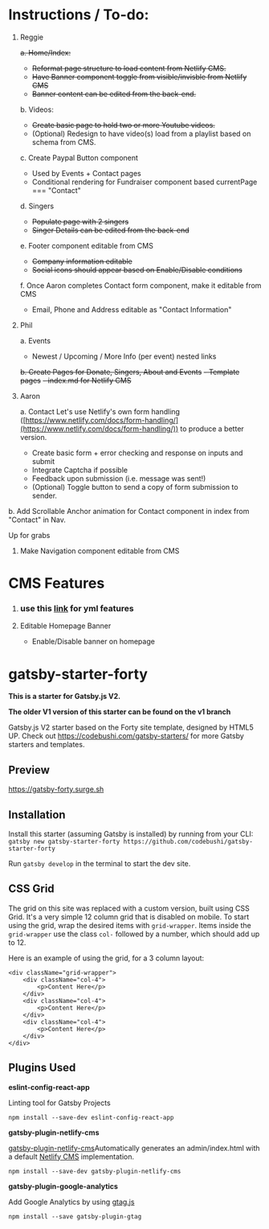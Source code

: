 # Instructions / To-do:

1. Reggie

   ~~a. Home/Index:~~

   - ~~Reformat page structure to load content from Netlify CMS.~~
   - ~~Have Banner component toggle from visible/invisble from Netlify CMS~~
   - ~~Banner content can be edited from the back-end.<br/>~~

   b. Videos:

   - ~~Create basic page to hold two or more Youtube videos.~~
   - (Optional) Redesign to have video(s) load from a playlist based on schema from CMS.<br/>

   c. Create Paypal Button component

   - Used by Events + Contact pages
   - Conditional rendering for Fundraiser component based currentPage === "Contact"<br/>

   d. Singers

   - ~~Populate page with 2 singers~~
   - ~~Singer Details can be edited from the back-end~~

   e. Footer component editable from CMS

   - ~~Company information editable~~
   - ~~Social icons should appear based on Enable/Disable conditions~~

   f. Once Aaron completes Contact form component, make it editable from CMS

   - Email, Phone and Address editable as "Contact Information"

2) Phil

   a. Events

   - Newest / Upcoming / More Info (per event) nested links

   ~~b. Create Pages for Donate, Singers, About and Events~~
   ~~- Template pages~~
   ~~- index.md for Netlify CMS~~

3) Aaron

   a. Contact
   Let's use Netlify's own form handling ([https://www.netlify.com/docs/form-handling/](https://www.netlify.com/docs/form-handling/)) to produce a better version.<br/>

   - Create basic form + error checking and response on inputs and submit
   - Integrate Captcha if possible
   - Feedback upon submission (i.e. message was sent!)
   - (Optional) Toggle button to send a copy of form submission to sender.

b. Add Scrollable Anchor animation for Contact component in index from "Contact" in Nav.

Up for grabs

1. Make Navigation component editable from CMS

# CMS Features

1. ### use this [link](https://github.com/netlify-templates/gatsby-starter-netlify-cms/blob/master/static/admin/config.yml) for yml features

2. Editable Homepage Banner
   - Enable/Disable banner on homepage

# gatsby-starter-forty

**This is a starter for Gatsby.js V2.**

**The older V1 version of this starter can be found on the v1 branch**

Gatsby.js V2 starter based on the Forty site template, designed by HTML5 UP. Check out https://codebushi.com/gatsby-starters/ for more Gatsby starters and templates.

## Preview

https://gatsby-forty.surge.sh

## Installation

Install this starter (assuming Gatsby is installed) by running from your CLI:
<br/>
`gatsby new gatsby-starter-forty https://github.com/codebushi/gatsby-starter-forty`

Run `gatsby develop` in the terminal to start the dev site.

## CSS Grid

The grid on this site was replaced with a custom version, built using CSS Grid. It's a very simple 12 column grid that is disabled on mobile. To start using the grid, wrap the desired items with `grid-wrapper`. Items inside the `grid-wrapper` use the class `col-` followed by a number, which should add up to 12.

Here is an example of using the grid, for a 3 column layout:

```
<div className="grid-wrapper">
    <div className="col-4">
        <p>Content Here</p>
    </div>
    <div className="col-4">
        <p>Content Here</p>
    </div>
    <div className="col-4">
        <p>Content Here</p>
    </div>
</div>
```

## Plugins Used

**eslint-config-react-app**

Linting tool for Gatsby Projects

`npm install --save-dev eslint-config-react-app`

**gatsby-plugin-netlify-cms**

[gatsby-plugin-netlify-cms](https://www.gatsbyjs.org/packages/gatsby-plugin-netlify-cms/)Automatically generates an admin/index.html with a default [Netlify CMS](https://www.netlifycms.org/) implementation.

`npm install --save-dev gatsby-plugin-netlify-cms`

**gatsby-plugin-google-analytics**

Add Google Analytics by using [gtag.js](https://developers.google.com/analytics/devguides/collection/gtagjs/)

`npm install --save gatsby-plugin-gtag`
